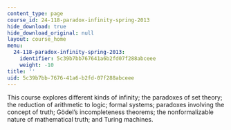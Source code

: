 ```yaml
---
content_type: page
course_id: 24-118-paradox-infinity-spring-2013
hide_download: true
hide_download_original: null
layout: course_home
menu:
  24-118-paradox-infinity-spring-2013:
    identifier: 5c39b7bb767641a6b2fd07f288abceee
    weight: -10
title: ''
uid: 5c39b7bb-7676-41a6-b2fd-07f288abceee
---
```

This course explores different kinds of infinity; the paradoxes of set theory; the reduction of arithmetic to logic; formal systems; paradoxes involving the concept of truth; Gödel’s incompleteness theorems; the nonformalizable nature of mathematical truth; and Turing machines.
